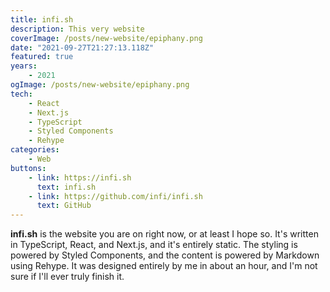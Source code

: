 ```yaml
---
title: infi.sh
description: This very website
coverImage: /posts/new-website/epiphany.png
date: "2021-09-27T21:27:13.118Z"
featured: true
years:
    - 2021
ogImage: /posts/new-website/epiphany.png
tech:
    - React
    - Next.js
    - TypeScript
    - Styled Components    
    - Rehype
categories:
    - Web
buttons:
    - link: https://infi.sh
      text: infi.sh
    - link: https://github.com/infi/infi.sh
      text: GitHub
---
```


**infi.sh** is the website you are on right now, or at least I hope so. It's written in TypeScript, React, and Next.js, and it's entirely static. The styling is powered by Styled Components, and the content is powered by Markdown using Rehype. It was designed entirely by me in about an hour, and I'm not sure if I'll ever truly finish it.